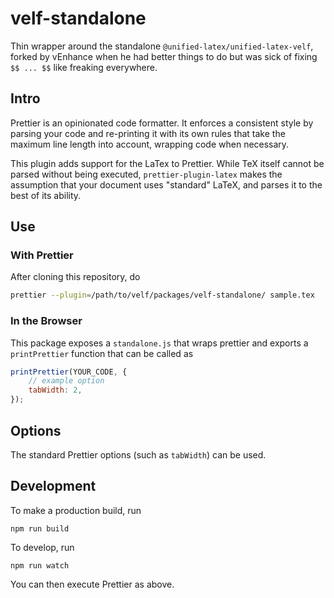 # velf-standalone

Thin wrapper around the standalone `@unified-latex/unified-latex-velf`,
forked by vEnhance when he had better things to do but was sick of fixing
``$$ ... $$`` like freaking everywhere.

## Intro

Prettier is an opinionated code formatter.
It enforces a consistent style by parsing your code and
re-printing it with its own rules that take the maximum line length into account,
wrapping code when necessary.

This plugin adds support for the LaTex to Prettier.
While TeX itself cannot be parsed without being executed,
`prettier-plugin-latex` makes the assumption that your document uses "standard" LaTeX,
and parses it to the best of its ability.

## Use

### With Prettier

After cloning this repository, do

```bash
prettier --plugin=/path/to/velf/packages/velf-standalone/ sample.tex
```

### In the Browser

This package exposes a `standalone.js` that wraps prettier and exports a
`printPrettier` function that can be called as

```js
printPrettier(YOUR_CODE, {
    // example option
    tabWidth: 2,
});
```

## Options

The standard Prettier options (such as `tabWidth`) can be used.

## Development

To make a production build, run

```
npm run build
```

To develop, run

```
npm run watch
```

You can then execute Prettier as above.
